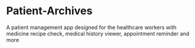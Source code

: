 # Patient-Archives
A patient management app designed for the healthcare workers with medicine recipe check, medical history viewer, appointment reminder and more 
